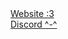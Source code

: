 <html>
  <body>
    <a href="https://hackrland.github.io" target="_blank">Website :3</a>
    <br>
    <a href="https://discord.gg/QC4zdMtPxF" target="_blank">Discord ^-^</a>
  </body>
</html>
